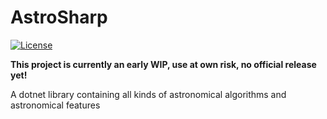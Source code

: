 # AstroSharp
[![License](https://img.shields.io/badge/license-GNU%20AGPLv3%20-green)](https://choosealicense.com/licenses/agpl-3.0/)

**This project is currently an early WIP, use at own risk, no official release yet!**

A dotnet library containing all kinds of astronomical algorithms and astronomical features
